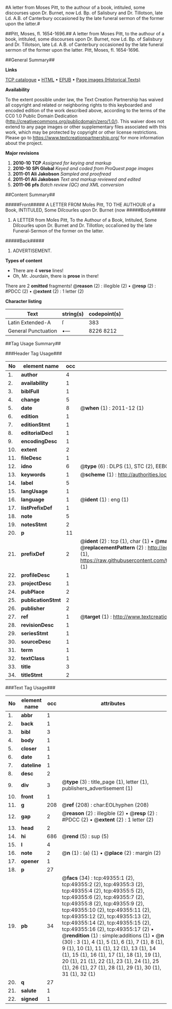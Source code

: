 #A letter from Moses Pitt, to the authour of a book, intituled, some discourses upon Dr. Burnet, now Ld. Bp. of Salisbury and Dr. Tillotson, late Ld. A.B. of Canterbury occasioned by the late funeral sermon of the former upon the latter.#

##Pitt, Moses, fl. 1654-1696.##
A letter from Moses Pitt, to the authour of a book, intituled, some discourses upon Dr. Burnet, now Ld. Bp. of Salisbury and Dr. Tillotson, late Ld. A.B. of Canterbury occasioned by the late funeral sermon of the former upon the latter.
Pitt, Moses, fl. 1654-1696.

##General Summary##

**Links**

[TCP catalogue](http://www.ota.ox.ac.uk/tcp/)  • 
[HTML](http://tei.it.ox.ac.uk/tcp/Texts-HTML/free/A54/A54939.html)  • 
[EPUB](http://tei.it.ox.ac.uk/tcp/Texts-EPUB/free/A54/A54939.epub) • 
[Page images (Historical Texts)](https://historicaltexts.jisc.ac.uk/eebo-11799550e)

**Availability**

To the extent possible under law, the Text Creation Partnership has waived all copyright and related or neighboring rights to this keyboarded and encoded edition of the work described above, according to the terms of the CC0 1.0 Public Domain Dedication (http://creativecommons.org/publicdomain/zero/1.0/). This waiver does not extend to any page images or other supplementary files associated with this work, which may be protected by copyright or other license restrictions. Please go to https://www.textcreationpartnership.org/ for more information about the project.

**Major revisions**

1. __2010-10__ __TCP__ *Assigned for keying and markup*
1. __2010-10__ __SPi Global__ *Keyed and coded from ProQuest page images*
1. __2011-01__ __Ali Jakobson__ *Sampled and proofread*
1. __2011-01__ __Ali Jakobson__ *Text and markup reviewed and edited*
1. __2011-06__ __pfs__ *Batch review (QC) and XML conversion*

##Content Summary##

#####Front#####
A LETTER FROM Moſes Pitt, TO THE AUTHOUR of a Book, INTITULED, Some Diſcourſes upon Dr. Burnet (now 
#####Body#####

1. A LETTER from Moſes Pitt, To the Authour of a Book, Intituled, Some Diſcourſes upon Dr. Burnet and Dr. Tillotſon; occaſioned by the late Funeral-Sermon of the former on the latter.

#####Back#####

1. ADVERTISEMENT.

**Types of content**

  * There are 4 **verse** lines!
  * Oh, Mr. Jourdain, there is **prose** in there!

There are 2 **omitted** fragments! 
 @__reason__ (2) : illegible (2)  •  @__resp__ (2) : #PDCC (2)  •  @__extent__ (2) : 1 letter (2)

**Character listing**


|Text|string(s)|codepoint(s)|
|---|---|---|
|Latin Extended-A|ſ|383|
|General Punctuation|•—|8226 8212|

##Tag Usage Summary##

###Header Tag Usage###

|No|element name|occ|attributes|
|---|---|---|---|
|1.|__author__|4||
|2.|__availability__|1||
|3.|__biblFull__|1||
|4.|__change__|5||
|5.|__date__|8| @__when__ (1) : 2011-12 (1)|
|6.|__edition__|1||
|7.|__editionStmt__|1||
|8.|__editorialDecl__|1||
|9.|__encodingDesc__|1||
|10.|__extent__|2||
|11.|__fileDesc__|1||
|12.|__idno__|6| @__type__ (6) : DLPS (1), STC (2), EEBO-CITATION (1), OCLC (1), VID (1)|
|13.|__keywords__|1| @__scheme__ (1) : http://authorities.loc.gov/ (1)|
|14.|__label__|5||
|15.|__langUsage__|1||
|16.|__language__|1| @__ident__ (1) : eng (1)|
|17.|__listPrefixDef__|1||
|18.|__note__|5||
|19.|__notesStmt__|2||
|20.|__p__|11||
|21.|__prefixDef__|2| @__ident__ (2) : tcp (1), char (1)  •  @__matchPattern__ (2) : ([0-9\-]+):([0-9IVX]+) (1), (.+) (1)  •  @__replacementPattern__ (2) : http://eebo.chadwyck.com/downloadtiff?vid=$1&page=$2 (1), https://raw.githubusercontent.com/textcreationpartnership/Texts/master/tcpchars.xml#$1 (1)|
|22.|__profileDesc__|1||
|23.|__projectDesc__|1||
|24.|__pubPlace__|2||
|25.|__publicationStmt__|2||
|26.|__publisher__|2||
|27.|__ref__|1| @__target__ (1) : http://www.textcreationpartnership.org/docs/. (1)|
|28.|__revisionDesc__|1||
|29.|__seriesStmt__|1||
|30.|__sourceDesc__|1||
|31.|__term__|1||
|32.|__textClass__|1||
|33.|__title__|3||
|34.|__titleStmt__|2||


###Text Tag Usage###

|No|element name|occ|attributes|
|---|---|---|---|
|1.|__abbr__|1||
|2.|__back__|1||
|3.|__bibl__|3||
|4.|__body__|1||
|5.|__closer__|1||
|6.|__date__|1||
|7.|__dateline__|1||
|8.|__desc__|2||
|9.|__div__|3| @__type__ (3) : title_page (1), letter (1), publishers_advertisement (1)|
|10.|__front__|1||
|11.|__g__|208| @__ref__ (208) : char:EOLhyphen (208)|
|12.|__gap__|2| @__reason__ (2) : illegible (2)  •  @__resp__ (2) : #PDCC (2)  •  @__extent__ (2) : 1 letter (2)|
|13.|__head__|2||
|14.|__hi__|686| @__rend__ (5) : sup (5)|
|15.|__l__|4||
|16.|__note__|2| @__n__ (1) : (a) (1)  •  @__place__ (2) : margin (2)|
|17.|__opener__|1||
|18.|__p__|27||
|19.|__pb__|34| @__facs__ (34) : tcp:49355:1 (2), tcp:49355:2 (2), tcp:49355:3 (2), tcp:49355:4 (2), tcp:49355:5 (2), tcp:49355:6 (2), tcp:49355:7 (2), tcp:49355:8 (2), tcp:49355:9 (2), tcp:49355:10 (2), tcp:49355:11 (2), tcp:49355:12 (2), tcp:49355:13 (2), tcp:49355:14 (2), tcp:49355:15 (2), tcp:49355:16 (2), tcp:49355:17 (2)  •  @__rendition__ (1) : simple:additions (1)  •  @__n__ (30) : 3 (1), 4 (1), 5 (1), 6 (1), 7 (1), 8 (1), 9 (1), 10 (1), 11 (1), 12 (1), 13 (1), 14 (1), 15 (1), 16 (1), 17 (1), 18 (1), 19 (1), 20 (1), 21 (1), 22 (1), 23 (1), 24 (1), 25 (1), 26 (1), 27 (1), 28 (1), 29 (1), 30 (1), 31 (1), 32 (1)|
|20.|__q__|27||
|21.|__salute__|1||
|22.|__signed__|1||
